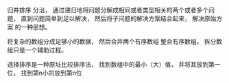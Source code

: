 归并排序 
分治， 通过递归地将问题分解成相同或者类型相关的两个或者多个问题， 
直到问题简单到足以解决， 然后将子问题的解决方案结合起来， 解决原始方案
的一种思想。 

将复杂的数组分成足够小的数据， 然后合并两个有序数组
整合有序数组， 拆分数组只是一个辅助过程。


选择排序是一种原址比较排序法， 
找到数组中的最小（大）值， 并将其放到第一位， 找到第n小的放到第n位